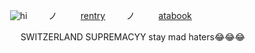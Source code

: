  ㅤ    ![hi](https://komarev.com/ghpvc/?username=military-fashioned) 
  ㅤ ㅤノ ㅤ ㅤ   [rentry](https://rentry.co/military-fashion) 
  ㅤ ㅤノ ㅤ ㅤ   [atabook](https://dancingfactory.atabook.org/)ㅤ ㅤ    

  ㅤ ㅤ SWITZERLAND SUPREMACYY stay mad haters😂😂😂
